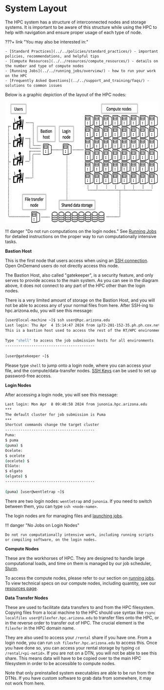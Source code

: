 # System Layout

The HPC system has a structure of interconnected nodes and storage systems. It is important to be aware of this structure while using the HPC to help with navigation and ensure proper usage of each type of node. 

???+ link "You may also be interested in:"
	
	- [Standard Practices](../../policies/standard_practices/) - important policies, recommendations, and helpful tips 
    - [Compute Resources](../../resources/compute_resources/) - details on the number and type of compute nodes
    - [Running Jobs](../../running_jobs/overview/) - how to run your work on the HPC 
    - [Frequently Asked Questions](../../support_and_training/faqs/) - solutions to common issues

Below is a graphic depiction of the layout of the HPC nodes:

<center><img src="images/nodes.png" title="HPC system diagram" style="height: 400px;"></center>

!!! danger "Do not run computations on the login nodes." 
    See [Running Jobs](../../running_jobs/overview/) for detailed instructions on the proper way to run computationally intensive tasks. 

**Bastion Host**

This is the first node that users access when using an [SSH connection](../system_access/#command-line-access). Open OnDemand users do not directly access this node. 

The Bastion Host, also called "gatekeeper", is a security feature, and only serves to provide access to the main system. As you can see in the diagram above, it does not connect to any part of the HPC other than the login nodes. 

There is a very limited amount of storage on the Bastion Host, and you will not be able to access any of your normal files from here. After SSH-ing to hpc.arizona.edu, you will see this message:

```bash
[user@local-machine ~]$ ssh user@hpc.arizona.edu
Last login: Thu Apr  4 15:14:47 2024 from ip72-201-152-35.ph.ph.cox.net
This is a bastion host used to access the rest of the RT/HPC environment.

Type "shell" to access the job submission hosts for all environments
-----------------------------------------

[user@gatekeeper ~]$
```

Please type ```shell``` to jump onto a login node, where you can access your file, and the compute/data-transfer nodes. [SSH Keys](../system_access/#ssh-keys) can be used to set up password-free access.

**Login Nodes**

After accessing a login node, you will see this message:

```bash
Last login: Mon Apr  8 09:40:58 2024 from junonia.hpc.arizona.edu
***
The default cluster for job submission is Puma
***
Shortcut commands change the target cluster
-----------------------------------------
Puma:
$ puma
(puma) $
Ocelote:
$ ocelote
(ocelote) $
ElGato:
$ elgato
(elgato) $
-----------------------------------------

(puma) [user@wentletrap ~]$
```

There are two login nodes: ```wentletrap``` and ```junonia```. If you need to switch between them, you can type ```ssh <node-name>```. 

The login nodes are for managing files and [launching jobs](../../running_jobs/overview/). 

!!! danger "No Jobs on Login Nodes"

	Do not run computationally intensive work, including running scripts or compiling software, on the login nodes. 

**Compute Nodes**

These are the workhorses of HPC. They are designed to handle large computational loads, and time on them is managed by our job scheduler, [Slurm](https://slurm.schedmd.com/documentation.html). 

To access the compute nodes, please refer to our section on [running jobs](../../running_jobs/overview/). To view technical specs on our compute nodes, including quantity, see our [resources page](../../resources/compute_resources/).

**Data Transfer Nodes**

These are used to facilitate data transfers to and from the HPC filesystem. Copying files from a local machine to the HPC should use syntax like ```rsync localfiles user@filexfer.hpc.arizona.edu``` to transfer files onto the HPC, or in the reverse order to transfer out of HPC. The crucial element is the ```filexfer``` in the HPC domain name. 

They are also used to access your ```/rental``` share if you have one. From a login node, you can run ```ssh filexfer.hpc.arizona.edu``` to access this. Once you have done so, you can access your rental storage by typing ```cd /rental/<pi-netid>```. If you are not on a DTN, you will not be able to see this share. This means data will have to be copied over to the main HPC filesystem in order to be accessible to compute nodes. 

Note that only preinstalled system executables are able to be run from the DTNs. If you have custom software to grab data from somewhere, it may not work from here.





